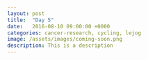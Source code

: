 ```yaml
---
layout: post
title:  "Day 5"
date:   2016-08-10 09:00:00 +0000
categories: cancer-research, cycling, lejog
image: /assets/images/coming-soon.png
description: This is a description
---
```

